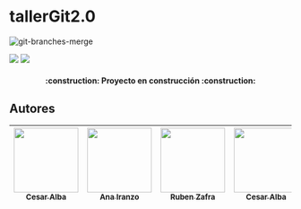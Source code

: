 # tallerGit2.0

![git-branches-merge](https://user-images.githubusercontent.com/113280433/212651057-f08bc197-d309-4e88-8a91-2e0bc2f60e15.png)
   <p align="left">
   <img src="https://img.shields.io/badge/STATUS-EN%20DESAROLLO-green">  <img src="https://img.shields.io/github/stars/JJmartinc?style=socia">
   </p>

<h4 align="center">
:construction: Proyecto en construcción :construction:
</h4>


## Autores

| [<img src="https://avatars.githubusercontent.com/u/118730154?v=4" width=115><br><sub>Cesar Alba</sub>](https://github.com/Cesario87) |  [<img src="https://avatars.githubusercontent.com/u/106691439?v=4" width=115><br><sub>Ana Iranzo</sub>](https://github.com/AnaIranzo) |  [<img src="https://avatars.githubusercontent.com/u/106594858?v=4" width=115><br><sub>Ruben Zafra</sub>](https://github.com/ZeberMVP) | [<img src="https://avatars.githubusercontent.com/u/118730154?v=4" width=115><br><sub>Cesar Alba</sub>](https://github.com/Cesario87) |
| :---: | :---: | :---: | :---: |
